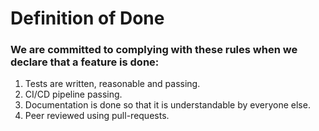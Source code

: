 # Definition of Done
### We are committed to complying with these rules when we declare that a feature is done:
1. Tests are written, reasonable and passing.
2. CI/CD pipeline passing.
3. Documentation is done so that it is understandable by everyone else.
4. Peer reviewed using pull-requests.
